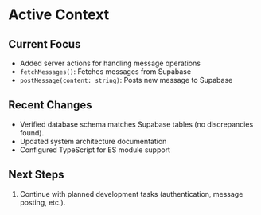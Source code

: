 # Active Context

## Current Focus
- Added server actions for handling message operations
- `fetchMessages()`: Fetches messages from Supabase
- `postMessage(content: string)`: Posts new message to Supabase

## Recent Changes
- Verified database schema matches Supabase tables (no discrepancies found).
- Updated system architecture documentation
- Configured TypeScript for ES module support

## Next Steps
1. Continue with planned development tasks (authentication, message posting, etc.).
